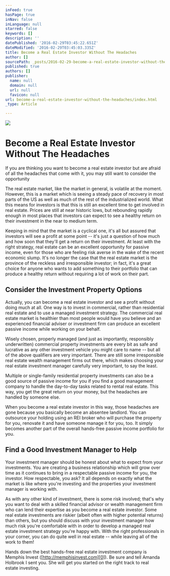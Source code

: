 ```yaml
---
inFeed: true
hasPage: true
inNav: false
inLanguage: null
starred: false
keywords: []
description: ''
datePublished: '2016-02-29T03:45:22.651Z'
dateModified: '2016-02-29T03:45:03.335Z'
title: Become a Real Estate Investor Without The Headaches
author: []
sourcePath: _posts/2016-02-29-become-a-real-estate-investor-without-the-headaches.md
published: true
authors: []
publisher:
  name: null
  domain: null
  url: null
  favicon: null
url: become-a-real-estate-investor-without-the-headaches/index.html
_type: Article

---
```

![](https://the-grid-user-content.s3-us-west-2.amazonaws.com/7216c4a6-1dbe-4b68-a314-cb4fe65dd879.jpg)

# Become a Real Estate Investor Without The Headaches

If you are thinking you want to become a real estate investor but are afraid of all the headaches that come with it, you may still want to consider the opportunity

The real estate market, like the market in general, is volatile at the moment. However, this is a market which is seeing a steady pace of recovery in most parts of the US as well as much of the rest of the industrialized world. What this means for investors is that this is still an excellent time to get involved in real estate. Prices are still at near historic lows, but rebounding rapidly enough in most places that investors can expect to see a healthy return on their investment in the near to medium term.

Keeping in mind that the market is a cyclical one, it's all but assured that investors will see a profit at some point -- it's just a question of how much and how soon that they'll get a return on their investment. At least with the right strategy, real estate can be an excellent opportunity for passive income, even for those who are feeling risk averse in the wake of the recent economic slump. It's no longer the case that the real estate market is the province of the reckless and irresponsible investor; in fact, it's a great choice for anyone who wants to add something to their portfolio that can produce a healthy return without requiring a lot of work on their part.

## Consider the Investment Property Options

Actually, you can become a real estate investor and see a profit without doing much at all. One way is to invest in commercial, rather than residential real estate and to use a managed investment strategy. The commercial real estate market is healthier than most people would have you believe and an experienced financial adviser or investment firm can produce an excellent passive income while working on your behalf.

Wisely chosen, properly managed (and just as importantly, responsibly underwritten) commercial property investments are every bit as safe and lucrative as any other investment vehicle you might care to name -- but all of the above qualifiers are very important. There are still some irresponsible real estate wealth management firms out there, which makes choosing your real estate investment manager carefully very important, to say the least.

Multiple or single-family residential property investments can also be a good source of passive income for you if you find a good management company to handle the day-to-day tasks related to rental real estate.  This way, you get the great return on your money, but the headaches are handled by someone else.

When you become a real estate investor in this way, those headaches are gone because you basically become an absentee landlord. You can outsource your holding using an REI broker who will purchase the property for you, renovate it and have someone manage it for you, too.  It simply becomes another part of the overall hands-free passive income portfolio for you.

## Find a Good Investment Manager to Help

Your investment manager should be honest about what to expect from your investments.  You are creating a business relationship which will grow over time as it continues to bring in a respectable passive income for you, the investor. How respectable, you ask? It all depends on exactly what the market is like where you're investing and the properties your investment manager is working with.

As with any other kind of investment, there is some risk involved; that's why you want to deal with a skilled financial advisor or wealth management firm who can lend their expertise as you become a real estate investor. Some real estate investments are riskier (albeit often with higher potential returns) than others, but you should discuss with your investment manager how much risk you're comfortable with in order to develop a managed real estate investment strategy you're happy with. With the right professionals in your corner, you can do quite well in real estate -- while leaving all of the work to them!

Hands down the best hands-free real estate investment company is  
Memphis Invest ([http://memphisinvest.com][0]). Be sure and tell Amanda Holbrook I sent you.  She will get you started on the right track to real  
estate investing.


[0]: http://memphisinvest.com/